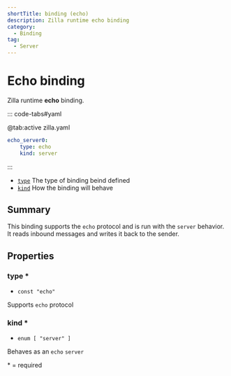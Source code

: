 ```yaml
---
shortTitle: binding (echo)
description: Zilla runtime echo binding
category:
  - Binding
tag:
  - Server
---
```


# Echo binding

Zilla runtime **echo** binding.

::: code-tabs#yaml

@tab:active zilla.yaml

```yaml
echo_server0:
    type: echo
    kind: server
```

:::

- [`type`](#type) The type of binding beind defined
- [`kind`](#kind) How the binding will behave


## Summary

This binding supports the `echo` protocol and is run with the `server` behavior. It reads inbound messages and writes it back to the sender.

## Properties

### **type** \*

- `const "echo"`

Supports `echo` protocol

### **kind** \*

- `enum [ "server" ]`

Behaves as an `echo` `server`

\* = required
